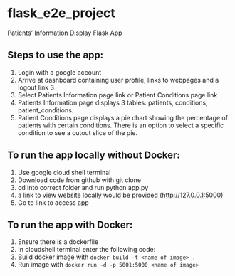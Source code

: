 # flask_e2e_project


Patients’ Information Display Flask App

## Steps to use the app:

1. Login with a google account
2. Arrive at dashboard containing user profile, links to webpages and a logout link 3
3. Select Patients Information page link or Patient Conditions page link
4. Patients Information page displays 3 tables: patients, conditions, patient_conditions.
5. Patient Conditions page displays a pie chart showing the percentage of patients with certain conditions. There is an option to select a specific condition to see a cutout slice of the pie.

## To run the app locally without Docker:
1. Use google cloud shell terminal
2. Download code from github with git clone
3. cd into correct folder and run python app.py
4. a link to view website locally would be provided (http://127.0.0.1:5000)
5. Go to link to access app


## To run the app with Docker:
1. Ensure there is a dockerfile
2. In cloudshell terminal enter the following code:
3. Build docker image with `docker build -t <name of image> . `
4. Run image with `docker run -d -p 5001:5000 <name of image>`



